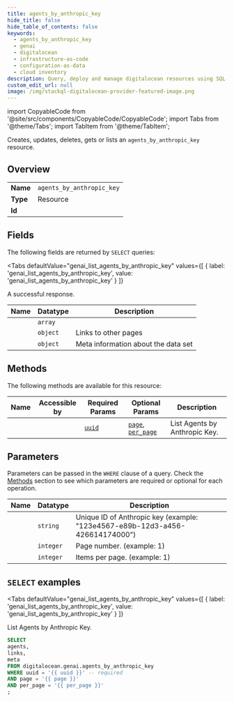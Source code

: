 ```yaml
--- 
title: agents_by_anthropic_key
hide_title: false
hide_table_of_contents: false
keywords:
  - agents_by_anthropic_key
  - genai
  - digitalocean
  - infrastructure-as-code
  - configuration-as-data
  - cloud inventory
description: Query, deploy and manage digitalocean resources using SQL
custom_edit_url: null
image: /img/stackql-digitalocean-provider-featured-image.png
---
```


import CopyableCode from '@site/src/components/CopyableCode/CopyableCode';
import Tabs from '@theme/Tabs';
import TabItem from '@theme/TabItem';

Creates, updates, deletes, gets or lists an <code>agents_by_anthropic_key</code> resource.

## Overview
<table><tbody>
<tr><td><b>Name</b></td><td><code>agents_by_anthropic_key</code></td></tr>
<tr><td><b>Type</b></td><td>Resource</td></tr>
<tr><td><b>Id</b></td><td><CopyableCode code="digitalocean.genai.agents_by_anthropic_key" /></td></tr>
</tbody></table>

## Fields

The following fields are returned by `SELECT` queries:

<Tabs
    defaultValue="genai_list_agents_by_anthropic_key"
    values={[
        { label: 'genai_list_agents_by_anthropic_key', value: 'genai_list_agents_by_anthropic_key' }
    ]}
>
<TabItem value="genai_list_agents_by_anthropic_key">

A successful response.

<table>
<thead>
    <tr>
    <th>Name</th>
    <th>Datatype</th>
    <th>Description</th>
    </tr>
</thead>
<tbody>
<tr>
    <td><CopyableCode code="agents" /></td>
    <td><code>array</code></td>
    <td></td>
</tr>
<tr>
    <td><CopyableCode code="links" /></td>
    <td><code>object</code></td>
    <td>Links to other pages</td>
</tr>
<tr>
    <td><CopyableCode code="meta" /></td>
    <td><code>object</code></td>
    <td>Meta information about the data set</td>
</tr>
</tbody>
</table>
</TabItem>
</Tabs>

## Methods

The following methods are available for this resource:

<table>
<thead>
    <tr>
    <th>Name</th>
    <th>Accessible by</th>
    <th>Required Params</th>
    <th>Optional Params</th>
    <th>Description</th>
    </tr>
</thead>
<tbody>
<tr>
    <td><a href="#genai_list_agents_by_anthropic_key"><CopyableCode code="genai_list_agents_by_anthropic_key" /></a></td>
    <td><CopyableCode code="select" /></td>
    <td><a href="#parameter-uuid"><code>uuid</code></a></td>
    <td><a href="#parameter-page"><code>page</code></a>, <a href="#parameter-per_page"><code>per_page</code></a></td>
    <td>List Agents by Anthropic Key.</td>
</tr>
</tbody>
</table>

## Parameters

Parameters can be passed in the `WHERE` clause of a query. Check the [Methods](#methods) section to see which parameters are required or optional for each operation.

<table>
<thead>
    <tr>
    <th>Name</th>
    <th>Datatype</th>
    <th>Description</th>
    </tr>
</thead>
<tbody>
<tr id="parameter-uuid">
    <td><CopyableCode code="uuid" /></td>
    <td><code>string</code></td>
    <td>Unique ID of Anthropic key (example: "123e4567-e89b-12d3-a456-426614174000")</td>
</tr>
<tr id="parameter-page">
    <td><CopyableCode code="page" /></td>
    <td><code>integer</code></td>
    <td>Page number. (example: 1)</td>
</tr>
<tr id="parameter-per_page">
    <td><CopyableCode code="per_page" /></td>
    <td><code>integer</code></td>
    <td>Items per page. (example: 1)</td>
</tr>
</tbody>
</table>

## `SELECT` examples

<Tabs
    defaultValue="genai_list_agents_by_anthropic_key"
    values={[
        { label: 'genai_list_agents_by_anthropic_key', value: 'genai_list_agents_by_anthropic_key' }
    ]}
>
<TabItem value="genai_list_agents_by_anthropic_key">

List Agents by Anthropic Key.

```sql
SELECT
agents,
links,
meta
FROM digitalocean.genai.agents_by_anthropic_key
WHERE uuid = '{{ uuid }}' -- required
AND page = '{{ page }}'
AND per_page = '{{ per_page }}'
;
```
</TabItem>
</Tabs>
